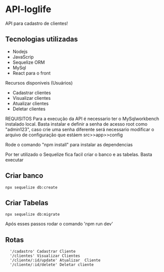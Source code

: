# API-loglife

API para cadastro de clientes!

## Tecnologias utilizadas
- Nodejs <br/>
- JavaScrip <br/>
- Sequelize ORM <br/>
- MySql <br/>
- React para o front

Recursos disponiveis (Usuários)
  -  Cadastrar clientes<br/>
  -  Visualizar clientes<br/>
  - Atualizar clientes<br/>
 -   Deletar clientes<br/>


REQUISITOS
Para a execução da API é necessario ter o MySqlworkbench instalado local.
Basta instalar e definir a senha de acesso root como "admin123", caso crie uma senha diferente será necessario modificar o arquivo de configuração que estáem src>>app>>config

Rode o comando "npm install" para instalar as dependencias

Por ter utilizado o Sequelize fica facil criar o banco e as tabelas. Basta executar
## Criar banco
    npx sequelize db:create
    
 ##  Criar Tabelas
    npx sequelize db:migrate

Após esses passos rodar o comando 'npm run dev'

## Rotas
      '/cadastro' Cadastrar Cliente
      '/clientes' Visualizar Clientes
      '/cliente/:id/update' Atualizar  Cliente
      '/cliente/:id/delete' Deletar cliente
